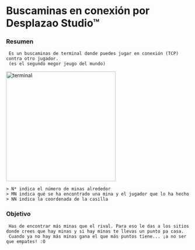 # Buscaminas en conexión por Desplazao Studio™

### Resumen  
     Es un buscaminas de terminal donde puedes jugar en conexión (TCP) contra otro jugador.
     (es el segundo megor jeugo del mundo)
     
  <img src="https://user-images.githubusercontent.com/62404395/117803986-85b40b00-b257-11eb-8192-40689dfa43c4.png"  width="300" title="terminal">

    
    > N* indica el número de minas alrededor
    > MN indica qué se ha encontrado una mina y el jugador que lo ha hecho
    > NN indica la coordenada de la casilla
   

### Objetivo

     Has de encontrar más minas que el rival. Para eso le das a los sitios donde crees que hay minas y si hay minas te llevas un punto pa casa.
     Cuando ya no hay más minas gana el que más puntos tiene... ¡a no ser que empates! :O
     
     
     
